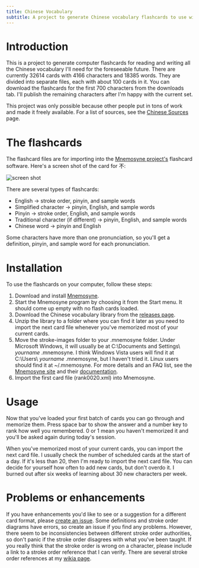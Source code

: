 ```yaml
---
title: Chinese Vocabulary
subtitle: A project to generate Chinese vocabulary flashcards to use with Mnemosyne
---
```


# Introduction #

This is a project to generate computer flashcards for reading and writing all the Chinese vocabulary I'll need for the foreseeable future. There are currently 32614 cards with 4166 characters and 18385 words. They are divided into separate files, each with about 100 cards in it. You can download the flashcards for the first 700 characters from the downloads tab. I'll publish the remaining characters after I'm happy with the current set.

This project was only possible because other people put in tons of work and made it freely available. For a list of sources, see the [Chinese Sources][] page.

[Chinese Sources]: https://donkirkby.github.io/donkirkby-old/ChineseSources

# The flashcards #

The flashcard files are for importing into the [Mnemosyne project's](http://www.mnemosyne-proj.org/) flashcard software. Here's a screen shot of the card for 不:

![screen shot](https://donkirkby.github.com/donkirkby-old/images/chvocab_screenshot.PNG)

There are several types of flashcards:

  * English -> stroke order, pinyin, and sample words
  * Simplified character -> pinyin, English, and sample words
  * Pinyin -> stroke order, English, and sample words
  * Traditional character (if different) -> pinyin, English, and sample words
  * Chinese word -> pinyin and English

Some characters have more than one pronunciation, so you'll get a definition, pinyin, and sample word for each pronunciation.


# Installation #
To use the flashcards on your computer, follow these steps:

  1. Download and install [Mnemosyne](http://mnemosyne-proj.org/download-mnemosyne.php).
  1. Start the Mnemosyne program by choosing it from the Start menu. It should come up empty with no flash cards loaded.
  1. Download the Chinese vocabulary library from the [releases page](https://github.com/donkirkby/donkirkby-old/releases).
  1. Unzip the library to a folder where you can find it later as you need to import the next card file whenever you've memorized most of your current cards.
  1. Move the stroke-images folder to your .mnemosyne folder. Under Microsoft Windows, it will usually be at C:\Documents and Settings\ _yourname_ \.mnemosyne. I think Windows Vista users will find it at C:\Users\ _yourname_ \.mnemosyne, but I haven't tried it. Linux users should find it at ~/.mnemosyne. For more details and an FAQ list, see the [Mnemosyne site](http://www.mnemosyne-proj.org/) and their [documentation](http://www.mnemosyne-proj.org/help/index.php).
  1. Import the first card file (rank0020.xml) into Mnemosyne.

# Usage #
Now that you've loaded your first batch of cards you can go through and memorize them. Press space bar to show the answer and a number key to rank how well you remembered. 0 or 1 mean you haven't memorized it and you'll be asked again during today's session.

When you've memorized most of your current cards, you can import the next card file. I usually check the number of scheduled cards at the start of a day. If it's less than 20, then I'm ready to import the next card file. You can decide for yourself how often to add new cards, but don't overdo it. I burned out after six weeks of learning about 30 new characters per week.

# Problems or enhancements #
If you have enhancements you'd like to see or a suggestion for a different card format, please [create an issue](https://github.com/donkirkby/donkirkby-old/issues).
Some definitions and stroke order diagrams have errors, so create an issue if you find any problems. However, there seem to be inconsistencies between different stroke order authorities, so don't panic if the stroke order disagrees with what you've been taught. If you really think that the stroke order is wrong on a character, please include a link to a stroke order reference that I can verify. There are several stroke order references at my [wikia page](http://scratchpad.wikia.com/wiki/Learning_Chinese_-_Tools).